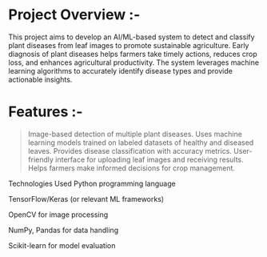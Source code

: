 # Project Overview :- 
This project aims to develop an AI/ML-based system to detect and classify plant diseases from leaf images to promote sustainable agriculture. Early diagnosis of plant diseases helps farmers take timely actions, reduces crop loss, and enhances agricultural productivity. The system leverages machine learning algorithms to accurately identify disease types and provide actionable insights.

# Features :-
> Image-based detection of multiple plant diseases.
> Uses machine learning models trained on labeled datasets of healthy and diseased leaves.
> Provides disease classification with accuracy metrics.
> User-friendly interface for uploading leaf images and receiving results.
> Helps farmers make informed decisions for crop management.

Technologies Used
Python programming language

TensorFlow/Keras (or relevant ML frameworks)

OpenCV for image processing

NumPy, Pandas for data handling

Scikit-learn for model evaluation
